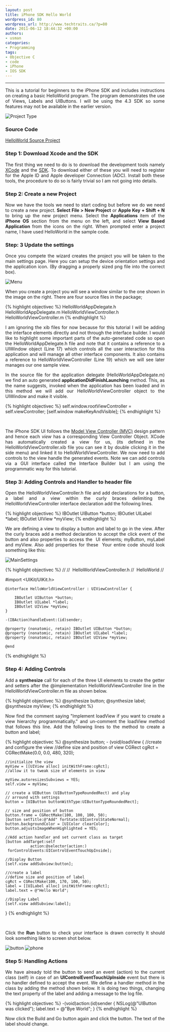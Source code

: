 ```yaml
---
layout: post
title: iPhone SDK Hello World
wordpress_id: 80
wordpress_url: http://www.techtraits.ca/?p=80
date: 2011-06-12 18:44:32 +00:00
authors:
- usman
categories: 
- Programming
tags:
- Objective C
- code
- iPhone
- IOS SDK
---
```

<hr />

<p style="text-align: justify;">This is a tutorial for beginners to the iPhone SDK and includes instructions on creating a basic HelloWorld program. The program demonstrates the use of Views, Labels and UIButtons. I will be using the 4.3 SDK so some features may not be available in the earlier version.</p>

<!--more-->

![Project Type](/assets/images/projecttype.png)

<h3>Source Code</h3>

[HelloWorld Source Project](https://github.com/techtraits/iphone-sdk-helloworld)

<p style="text-align: justify;"></p>
<h3 style="text-align: justify;">Step 1: Download Xcode and the SDK</h3>

<p style="text-align: justify;">The first thing we need to do is to download the development tools namely <a href="http://developer.apple.com/tools/xcode/">XCode</a> and the <a href="http://developer.apple.com/devcenter/iOS">SDK</a>. To download either of these you will need to register for the Apple ID and Apple developer Connection (ADC). Install both these tools, the procedure to do so is fairly trivial so I am not going into details.</p>



<h3 style="text-align: justify;">Step 2: Create a new Project</h3>

<p style="text-align: justify;">Now we have the tools we need to start coding but before we do we need to create a new project. <strong>Select File &gt; New Project</strong> or <strong>Apple Key + Shift + N</strong> to bring up the new project menu. Select the <strong>Applications </strong>item of the <strong>iPhone OS</strong> section from the menu on the left, and select <strong>View Based Application </strong>from the icons on the right. When prompted enter a project name, I have used HelloWorld in the sample code.</p>

<p style="text-align: justify;"></p>



<h3>Step: 3 Update the settings</h3>

<p style="text-align: justify;">Once you compete the wizard creates the project you will be taken to the main settings page. Here you can setup the device orientation settings and the application icon. (By dragging a properly sized png file into the correct box).</p>

![Menu](/assets/images/menu.png)

<p style="text-align: justify;">When you create a project you will see a window similar to the one shown in the image on the right. There are four source files in the<strong> </strong>package; </p>

{% highlight objectivec %}
HelloWorldAppDelegate.h
HelloWorldAppDelegate.m
HelloWorldViewController.h
HelloWorldViewController.m
{% endhighlight %}


<p style="text-align: justify;">
I am ignoring the xib files for now because for this tutorial I will be adding the interface elements directly and not through the interface builder. I would like to highlight some important parts of the auto-generated code so open the HelloWorldAppDelegate.h file and note that it contains a reference to a UIWindow object (Line 17) which controls all the user interaction for this application and will manage all other interface components. It also contains a reference to HelloWorldViewController (Line 19) which we will see later manages our one sample view.
</p>

<p style="text-align: justify;">
In the source file for the application delegate (HelloWorldAppDelegate.m) we find an auto generated <strong>applicationDidFinishLaunching</strong> method. This, as the name suggests, invoked when the application has been loaded and in this method we will add our HelloWorldViewController object to the UIWindow and make it visible.</p>

{% highlight objectivec %}
self.window.rootViewController = self.viewController;
[self.window makeKeyAndVisible];
{% endhighlight %}

&nbsp;
<p style="text-align: justify;">
The iPhone SDK UI follows the <a href="http://en.wikipedia.org/wiki/Model-view-controller">Model View Controller (MVC)</a> design pattern and hence each <em>view </em>has a corresponding View Controller Object. XCode has automatically created a view for us, (its defined in the HelloWorldViewController.xib file you can see it by double clicking it in the side menu) and linked it to HelloWorldViewController. We now need to add controls to the view handle the generated events. Note we can add controls via a GUI interface called the Interface Builder but I am using the programmatic way for this tutorial.
</p>



<h3>Step 3: Adding Controls and Handler to header file</h3>
<p style="text-align: justify;">
Open the HelloWorldViewController.h file and add declarations for a button, a label and a view within the curly braces delimiting the HelloWorldViewController interface declaration add the following lines.
</p>
    
{% highlight objectivec %}
IBOutlet UIButton *button;
IBOutlet UILabel *label;
IBOutlet UIView *myView;
{% endhighlight %}

<p style="text-align: justify;">
We are defining a view to display a button and label to go in the view. After the curly braces add a method declaration to accept the click event of the button and also properties to access the  UI elements; myButton, myLabel and myView. Also add properties for these  Your entire code should look something like this:
</p>

![MainSettings](/assets/images/mainsettings.png)

{% highlight objectivec %}
//
//  HelloWorldViewController.h
//  HelloWorld
//

#import <UIKit/UIKit.h>

	@interface HelloWorldViewController : UIViewController {

	 	IBOutlet UIButton *button;
		IBOutlet UILabel *label;
		IBOutlet UIView *myView;
	}

	-(IBAction)handleEvent:(id)sender;
	
	@property (nonatomic, retain) IBOutlet UIButton *button;
	@property (nonatomic, retain) IBOutlet UILabel *label;
	@property (nonatomic, retain) IBOutlet UIView *myView;

	@end
{% endhighlight %}

<h3>Step 4: Adding Controls</h3>
<p style="text-align: justify;">
Add a <strong>synthesize</strong> call for each of the three UI elements to create the getter and setters after the @implementation HelloWorldViewController line in the HelloWorldViewController.m file as shown below.
</p>

{% highlight objectivec %}
	@synthesize button;
	@synthesize label;
	@synthesize myView;
{% endhighlight %}

<p style="text-align: justify;">
Now find the comment saying "Implement loadView if you want to create a view hierarchy programmatically." and un-comment the loadView method that follows this line. Add the following lines to the method to create a button and label;
</p>

{% highlight objectivec %}
	@synthesize button;
	- (void)loadView
	{
	//create and configure the view
	//define size and position of view
	CGRect cgRct = CGRectMake(0.0, 0.0, 480, 320);

	//initialize the view
	myView = [[UIView alloc] initWithFrame:cgRct]; 
	//allow it to tweak size of elements in view

	myView.autoresizesSubviews = YES; 
	self.view = myView;
        
	// create a UIButton (UIButtonTypeRoundedRect) and play 
	// arround with settings
	button = [UIButton buttonWithType:UIButtonTypeRoundedRect];
	    
	// size and position of button
	button.frame = CGRectMake(100, 100, 100, 50); 
	[button setTitle:@"Add" forState:UIControlStateNormal];
	button.backgroundColor = [UIColor clearColor];
	button.adjustsImageWhenHighlighted = YES;

	//Add action handler and set current class as target
	[button addTarget:self 
               action:@selector(action:) 
     forControlEvents:UIControlEventTouchUpInside];

    //Display Button
	[self.view addSubview:button];

    //create a label
    //define size and position of label
    cgRct = CGRectMake(100, 170, 100, 50); 	    
    label = [[UILabel alloc] initWithFrame:cgRct];
    label.text = @"Hello World";
	
    //Display Label
    [self.view addSubview:label];
}
{% endhighlight %}

&nbsp;
<p style="text-align: justify;">
Click the <strong>Run</strong> button to check your interface is drawn correctly It should look something like to screen shot below.
</p>

![button](/assets/images/button.png)
![phone](/assets/images/phone.png")


<h3>Step 5: Handling Actions</h3>
<p style="text-align: justify;">
We have already told the button to send an event (action) to the current class (self) in case of an <strong>UIControlEventTouchUpInside </strong>event but there is no handler defined to accept the event. We define a handler method in the class by adding the method shown below. It is doing two things, changing the text property of the label and adding a message to the log file.</p>

{% highlight objectivec %}
    -(void)action:(id)sender
    {
        NSLog(@"UIButton was clicked");
        label.text = @"Bye World";
    }
{% endhighlight %}
&nbsp;
<p style="text-align: justify;">
Now click the Build and Go button again and click the button. The text of the label should change.</p>
